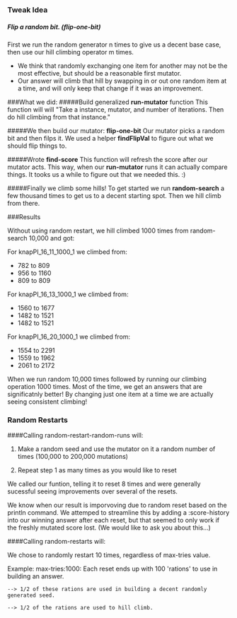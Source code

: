 ### Tweak Idea
##### Flip a random bit. (flip-one-bit)
First we run the random generator n times to give us a decent base case, then use our hill climbing operator m times.
* We think that randomly exchanging one item for another may not be the most effective, but should be a reasonable first mutator.
* Our answer will climb that hill by swapping in or out one random item at a time, and will only keep that change if it was an improvement.


###What we did:
#####Build generalized **run-mutator** function
This function will will "Take a instance, mutator, and number of iterations. Then do hill climbing from that instance."

#####We then build our mutator: **flip-one-bit** 
Our mutator picks a random bit and then filps it. We used a helper **findFlipVal** to figure out what we should flip things to.

#####Wrote **find-score**
This function will refresh the score after our mutator acts. This way, when our **run-mutator** runs it can actually compare things. It tooks us a while to figure out that we needed this. :)

#####Finally we climb some hills!
To get started we run **random-search** a few thousand times to get us to a decent starting spot. Then we hill climb from there.



###Results

Without using random restart, we hill climbed 1000 times from random-search 10,000 and got:

For knapPI_16_11_1000_1 we climbed from:
* 782 to 809
* 956 to 1160
* 809 to 809

For knapPI_16_13_1000_1 we climbed from:
* 1560 to 1677
* 1482 to 1521
* 1482 to 1521

For knapPI_16_20_1000_1 we climbed from:
* 1554 to 2291
* 1559 to 1962
* 2061 to 2172

When we run random 10,000 times followed by running our climbing operation 1000 times. Most of the time, we get an answers that are significatnly better! By changing just one item at a time we are actually seeing consistent climbing!



### Random Restarts
####Calling random-restart-random-runs will: 

1. Make a random seed and use the mutator on it a random number of times (100,000 to 200,000 mutations)

2. Repeat step 1 as many times as you would like to reset

We called our funtion, telling it to reset 8 times and were generally sucessful seeing improvements over several of the resets.

We know when our result is imporvoving due to random reset based on the println command. We attemped to streamline this by adding a :score-history into our winning answer after each reset, but that seemed to only work if the freshly mutated score lost. (We would like to ask you about this...)

####Calling random-restarts will:

We chose to randomly restart 10 times, regardless of max-tries value.

Example: max-tries:1000:
    Each reset ends up with 100 'rations' to use in building an answer.
    
    --> 1/2 of these rations are used in building a decent randomly generated seed.
    
    --> 1/2 of the rations are used to hill climb.
